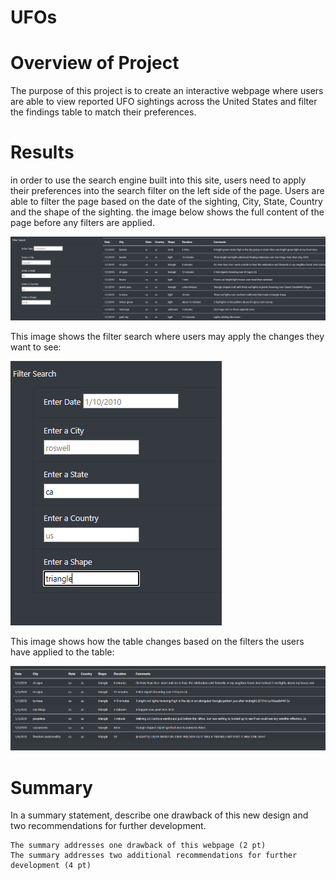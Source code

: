 # UFOs

# Overview of Project
The purpose of this project is to create an interactive webpage where users are able to view reported UFO sightings across the United States and filter the findings table to match their preferences.

# Results
in order to use the search engine built into this site, users need to apply their preferences into the search filter on the left side of the page. Users are able to filter the page based on the date of the sighting, City, State, Country and the shape of the sighting. the image below shows the full content of the page before any filters are applied.

![](https://github.com/kbehyar/UFOs/blob/main/images/Pre%20search.PNG)

This image shows the filter search where users may apply the changes they want to see:

![](https://github.com/kbehyar/UFOs/blob/main/images/Search%20engine.PNG)

This image shows how the table changes based on the filters the users have applied to the table:

![](https://github.com/kbehyar/UFOs/blob/main/images/Search%20results.PNG)

# Summary
In a summary statement, describe one drawback of this new design and two recommendations for further development.


    The summary addresses one drawback of this webpage (2 pt)
    The summary addresses two additional recommendations for further development (4 pt)
